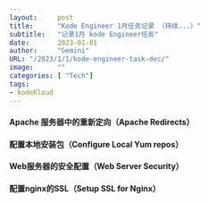 ```yaml
---
layout:     post
title:      "Kode Engineer 1月任务记录 （持续...）"
subtitle:   "记录1月 kode Engineer任务"
date:       2023-01-01
author:     "Gemini"
URL: "/2023/1/1/kode-engineer-task-dec/"
image:      ""
categories: [ "Tech"]
tags:
- kodeKloud
---
```


#### Apache 服务器中的重新定向（Apache Redirects）

#### 配置本地安装包（Configure Local Yum repos）
#### Web服务器的安全配置（Web Server Security）
#### 配置nginx的SSL（Setup SSL for Nginx）
